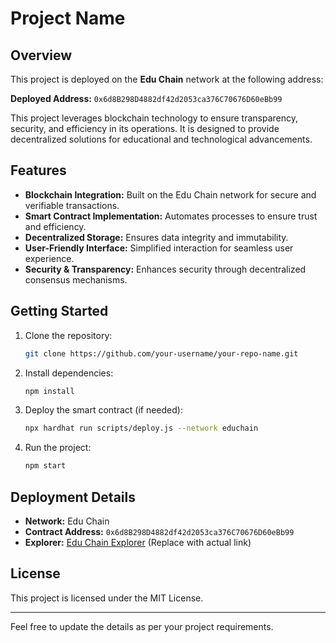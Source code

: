 # Project Name

## Overview
This project is deployed on the **Edu Chain** network at the following address:

**Deployed Address:** `0x6d8B298D4882df42d2053ca376C70676D60eBb99`

This project leverages blockchain technology to ensure transparency, security, and efficiency in its operations. It is designed to provide decentralized solutions for educational and technological advancements.

## Features
- **Blockchain Integration:** Built on the Edu Chain network for secure and verifiable transactions.
- **Smart Contract Implementation:** Automates processes to ensure trust and efficiency.
- **Decentralized Storage:** Ensures data integrity and immutability.
- **User-Friendly Interface:** Simplified interaction for seamless user experience.
- **Security & Transparency:** Enhances security through decentralized consensus mechanisms.

## Getting Started
1. Clone the repository:
   ```bash
   git clone https://github.com/your-username/your-repo-name.git
   ```
2. Install dependencies:
   ```bash
   npm install
   ```
3. Deploy the smart contract (if needed):
   ```bash
   npx hardhat run scripts/deploy.js --network educhain
   ```
4. Run the project:
   ```bash
   npm start
   ```

## Deployment Details
- **Network:** Edu Chain
- **Contract Address:** `0x6d8B298D4882df42d2053ca376C70676D60eBb99`
- **Explorer:** [Edu Chain Explorer](#) (Replace with actual link)

## License
This project is licensed under the MIT License.

---

Feel free to update the details as per your project requirements.
